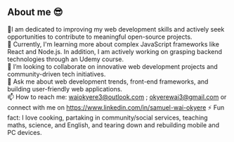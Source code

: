 ## About me 😎


🔭I am dedicated to improving my web development skills and actively seek opportunities to contribute to meaningful open-source projects.     
🌱 Currently, I'm learning more about complex JavaScript frameworks like React and Node.js.
In addition, I am actively working on grasping backend technologies through an Udemy course.  
👯 I’m looking to collaborate on innovative web development projects and community-driven tech initiatives.               
💬 Ask me about web development trends, front-end frameworks, and building user-friendly web applications.        
📫 How to reach me: waiokyere3@outlook.com ; okyerewai3@gmail.com or connect with me on https://www.linkedin.com/in/samuel-wai-okyere
⚡ Fun fact: I love cooking, partaking in community/social services, teaching maths, science, and English, and tearing down and rebuilding mobile and PC devices.

<!--

Here are some ideas to get you started:

- 🔭 I’m currently working on ...
- 🌱 I’m currently learning ...
- 👯 I’m looking to collaborate on ...
- 🤔 I’m looking for help with ...
- 💬 Ask me about ...
- 📫 How to reach me: ...
- ⚡ Fun fact: ...
-->
